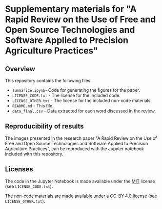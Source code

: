 # Supplementary materials for "A Rapid Review on the Use of Free and Open Source Technologies and Software Applied to Precision Agriculture Practices"

## Overview

This repository contains the following files:

* `summarize.ipynb`- Code for generating the figures for the paper.
* `LICENSE_CODE.txt` - The license for the included code.
* `LICENSE_OTHER.txt` - The license for the included non-code materials.
* `README.md` - This file.
* `data_final.csv` - Data extracted for each word discussed in the review.

## Reproducibility of results

The images presented in the research paper "A Rapid Review on the Use of Free
and Open Source Technologies and Software Applied to Precision Agriculture
Practices", can be reproduced with the Jupyter notebook included with this
repository.

## Licenses

The code in the Jupyter Notebook is made available under the
[MIT](https://opensource.org/licenses/MIT) license (see `LICENSE_CODE.txt`).

The non-code materials are made available under a
[CC-BY 4.0](https://creativecommons.org/licenses/by/4.0/) license (see
`LICENSE_OTHER.txt`).

